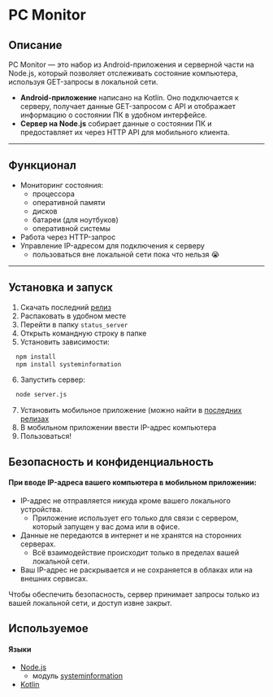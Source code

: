 # PC Monitor

## Описание

PC Monitor — это набор из Android-приложения и серверной части на Node.js, который позволяет отслеживать состояние компьютера, используя GET-запросы в локальной сети.

- **Android-приложение** написано на Kotlin. Оно подключается к серверу, получает данные GET-запросом с API и отображает информацию о состоянии ПК в удобном интерфейсе.
- **Сервер на Node.js** собирает данные о состоянии ПК и предоставляет их через HTTP API для мобильного клиента.

---

## Функционал

- Мониторинг состояния:
  - процессора
  - оперативной памяти
  - дисков
  - батареи (для ноутбуков)
  - оперативной системы
- Работа через HTTP-запрос
- Управление IP-адресом для подключения к серверу
  - пользоваться вне локальной сети пока что нельзя 😭

---

## Установка и запуск

1. Скачать последний [релиз](https://github.com/barlin41k/PC-Monitor/releases)
2. Распаковать в удобном месте
3. Перейти в папку `status_server`
4. Открыть командную строку в папке
5. Установить зависимости:

```bash
  npm install
  npm install systeminformation
```
6. Запустить сервер:
```bash
  node server.js
```
7. Установить мобильное приложение (можно найти в [последних релизах](https://github.com/barlin41k/PC-Monitor/releases)
8. В мобильном приложении ввести IP-адрес компьютера
9. Пользоваться!

## Безопасность и конфиденциальность

#### При вводе IP-адреса вашего компьютера в мобильном приложении:

- IP-адрес не отправляется никуда кроме вашего локального устройства.
  - Приложение использует его только для связи с сервером, который запущен у вас дома или в офисе.
- Данные не передаются в интернет и не хранятся на сторонних серверах.
  - Всё взаимодействие происходит только в пределах вашей локальной сети.
- Ваш IP-адрес не раскрывается и не сохраняется в облаках или на внешних сервисах.

Чтобы обеспечить безопасность, сервер принимает запросы только из вашей локальной сети, и доступ извне закрыт.

## Используемое
#### Языки
- [Node.js](https://nodejs.org/en)
  - модуль [systeminformation](https://systeminformation.io/)
- [Kotlin](https://kotlinlang.org/)
